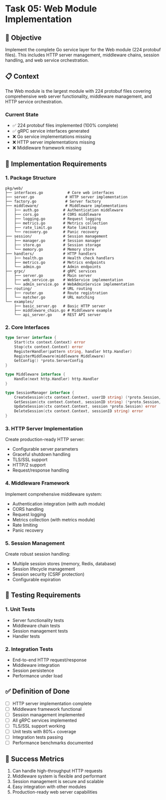 <!-- file: tasks/05-web-module-implementation.md -->
<!-- version: 1.0.0 -->
<!-- guid: g5h5i5j5-e5f5-8g8h-2c2d-567890123efg -->

# Task 05: Web Module Implementation

## 🎯 Objective

Implement the complete Go service layer for the Web module (224 protobuf files).
This includes HTTP server management, middleware chains, session handling, and
web service orchestration.

## 📋 Context

The Web module is the largest module with 224 protobuf files covering
comprehensive web server functionality, middleware management, and HTTP service
orchestration.

### Current State

- ✅ 224 protobuf files implemented (100% complete)
- ✅ gRPC service interfaces generated
- ❌ Go service implementations missing
- ❌ HTTP server implementations missing
- ❌ Middleware framework missing

## 🔧 Implementation Requirements

### 1. Package Structure

```text
pkg/web/
├── interfaces.go           # Core web interfaces
├── server.go              # HTTP server implementation
├── factory.go             # Server factory
├── middleware/            # Middleware implementations
│   ├── auth.go           # Authentication middleware
│   ├── cors.go           # CORS middleware
│   ├── logging.go        # Request logging
│   ├── metrics.go        # Metrics collection
│   ├── rate_limit.go     # Rate limiting
│   └── recovery.go       # Panic recovery
├── session/              # Session management
│   ├── manager.go        # Session manager
│   ├── store.go          # Session storage
│   └── memory.go         # Memory store
├── handlers/             # HTTP handlers
│   ├── health.go         # Health check handlers
│   ├── metrics.go        # Metrics endpoints
│   └── admin.go          # Admin endpoints
├── grpc/                 # gRPC services
│   ├── server.go         # Main server
│   ├── web_service.go    # WebService implementation
│   └── admin_service.go  # WebAdminService implementation
├── routing/              # URL routing
│   ├── router.go         # Route registration
│   └── matcher.go        # URL matching
└── examples/
    ├── basic_server.go   # Basic HTTP server
    ├── middleware_chain.go # Middleware example
    └── api_server.go     # REST API server
```

### 2. Core Interfaces

```go
type Server interface {
    Start(ctx context.Context) error
    Stop(ctx context.Context) error
    RegisterHandler(pattern string, handler http.Handler)
    RegisterMiddleware(middleware Middleware)
    GetConfig() *proto.ServerConfig
}

type Middleware interface {
    Handle(next http.Handler) http.Handler
}

type SessionManager interface {
    CreateSession(ctx context.Context, userID string) (*proto.Session, error)
    GetSession(ctx context.Context, sessionID string) (*proto.Session, error)
    UpdateSession(ctx context.Context, session *proto.Session) error
    DeleteSession(ctx context.Context, sessionID string) error
}
```

### 3. HTTP Server Implementation

Create production-ready HTTP server:

- Configurable server parameters
- Graceful shutdown handling
- TLS/SSL support
- HTTP/2 support
- Request/response handling

### 4. Middleware Framework

Implement comprehensive middleware system:

- Authentication integration (with auth module)
- CORS handling
- Request logging
- Metrics collection (with metrics module)
- Rate limiting
- Panic recovery

### 5. Session Management

Create robust session handling:

- Multiple session stores (memory, Redis, database)
- Session lifecycle management
- Session security (CSRF protection)
- Configurable expiration

## 🧪 Testing Requirements

### 1. Unit Tests

- Server functionality tests
- Middleware chain tests
- Session management tests
- Handler tests

### 2. Integration Tests

- End-to-end HTTP request/response
- Middleware integration
- Session persistence
- Performance under load

## ✅ Definition of Done

- [ ] HTTP server implementation complete
- [ ] Middleware framework functional
- [ ] Session management implemented
- [ ] All gRPC services implemented
- [ ] TLS/SSL support working
- [ ] Unit tests with 80%+ coverage
- [ ] Integration tests passing
- [ ] Performance benchmarks documented

## 🎯 Success Metrics

1. Can handle high-throughput HTTP requests
2. Middleware system is flexible and performant
3. Session management is secure and scalable
4. Easy integration with other modules
5. Production-ready web server capabilities
